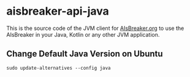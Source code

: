 # aisbreaker-api-java

This is the source code of the JVM client for [AIsBreaker.org](https://aisbreaker.org/)
to use the AIsBreaker in your Java, Kotlin or any other JVM application.



## Change Default Java Version on Ubuntu
```
sudo update-alternatives --config java
```

